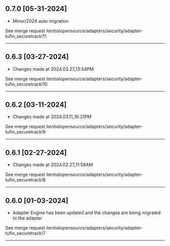 
## 0.7.0 [05-31-2024]

* Minor/2024 auto migration

See merge request itentialopensource/adapters/security/adapter-tufin_securetrack!11

---

## 0.6.3 [03-27-2024]

* Changes made at 2024.03.27_13:54PM

See merge request itentialopensource/adapters/security/adapter-tufin_securetrack!10

---

## 0.6.2 [03-11-2024]

* Changes made at 2024.03.11_16:21PM

See merge request itentialopensource/adapters/security/adapter-tufin_securetrack!9

---

## 0.6.1 [02-27-2024]

* Changes made at 2024.02.27_11:58AM

See merge request itentialopensource/adapters/security/adapter-tufin_securetrack!8

---

## 0.6.0 [01-03-2024]

* Adapter Engine has been updated and the changes are being migrated to the adapter

See merge request itentialopensource/adapters/security/adapter-tufin_securetrack!7

---
